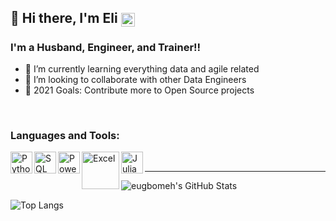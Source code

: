 ## 👋 Hi there, I'm Eli [<img align="center" alt="eugbomeh | LinkedIn" width="22px" src="https://www.flaticon.com/svg/static/icons/svg/174/174857.svg" />][linkedin]

### I'm a Husband, Engineer, and Trainer!!


- 🌱 I’m currently learning everything data and agile related
- 👯 I’m looking to collaborate with other Data Engineers
- 🥅 2021 Goals: Contribute more to Open Source projects

<br />

### Languages and Tools:

<img align="left" alt="Python" width="35px" src="https://cdn3.iconfinder.com/data/icons/logos-and-brands-adobe/512/267_Python-512.png" />
<img align="left" alt="SQL" width="35px" src="https://icon-library.com/images/sql-icon/sql-icon-8.jpg" />
<img align="left" alt="Power BI" width="35px" src="https://static.wikia.nocookie.net/logopedia/images/2/2c/Microsoft_Power_BI_%282020%29.svg" />
<img align="left" alt="Excel" width="60px" src="https://download.logo.wine/logo/Microsoft_Excel/Microsoft_Excel-Logo.wine.png" />
<img align="left" alt="Julia" width="35px" src="https://cdn.icon-icons.com/icons2/1381/PNG/128/julia_94934.png" />

<br />

---

<img align="left" alt="eugbomeh's GitHub Stats" src="https://github-readme-stats.vercel.app/api?username=eugbomeh&show_icons=true&hide_border=true&theme=dracula" />

<br />

![Top Langs](https://github-readme-stats.vercel.app/api/top-langs/?username=eugbomeh&langs_count=8&theme=dracula&hide_border=true&layout=compact)

[website]: https://eutomatics.com
[youtube]: https://youtube.com/eutomatics
[linkedin]: https://linkedin.com/in/eugbomeh